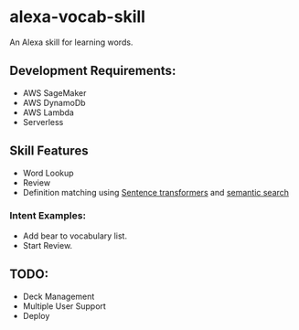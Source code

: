 # alexa-vocab-skill
An Alexa skill for learning words.

## Development Requirements:
- AWS SageMaker
- AWS DynamoDb
- AWS Lambda
- Serverless

## Skill Features
- Word Lookup
- Review
- Definition matching using [Sentence transformers](https://github.com/UKPLab/sentence-transformers) and [semantic search](https://github.com/sam3ay/sentence-compare)

### Intent Examples:
- Add bear to vocabulary list.
- Start Review.

## TODO:
- Deck Management
- Multiple User Support
- Deploy